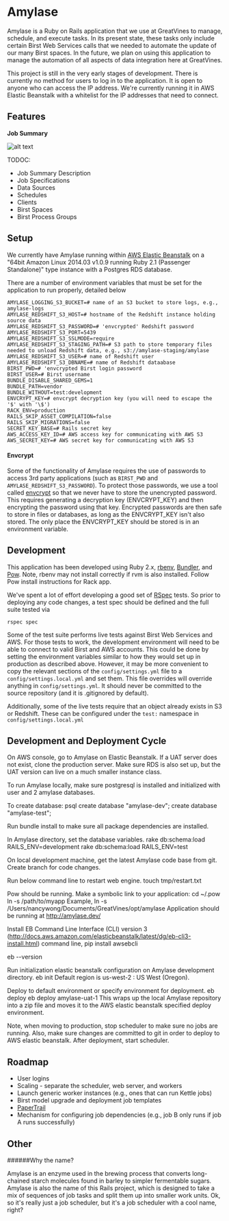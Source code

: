 # Amylase

Amylase is a Ruby on Rails application that we use at GreatVines to manage,
schedule, and execute tasks.  In its present state, these tasks only include
certain Birst Web Services calls that we needed to automate the update of our
many Birst spaces.  In the future, we plan on using this application to manage
the automation of all aspects of data integration here at GreatVines.

This project is still in the very early stages of development.  There is
currently no method for users to log in to the application.  It is open
to anyone who can access the IP address.  We're currently running it
in AWS Elastic Beanstalk with a whitelist for the IP addresses that
need to connect.

## Features

**Job Summary**

![alt text](doc/job_summary.png "Job Summary Page")

TODOC:
* Job Summary Description
* Job Specifications
* Data Sources
* Schedules
* Clients
* Birst Spaces
* Birst Process Groups




## Setup

We currently have Amylase running within [AWS Elastic Beanstalk](http://docs.aws.amazon.com/elasticbeanstalk/latest/dg/Welcome.html)
on a "64bit Amazon Linux 2014.03 v1.0.9 running Ruby 2.1 (Passenger Standalone)"
type instance with a Postgres RDS database.

There are a number of environment variables that must be set for the application
to run properly, detailed below

````
AMYLASE_LOGGING_S3_BUCKET=# name of an S3 bucket to store logs, e.g., amylase-logs
AMYLASE_REDSHIFT_S3_HOST=# hostname of the Redshift instance holding source data
AMYLASE_REDSHIFT_S3_PASSWORD=# 'envcrypted' Redshift password
AMYLASE_REDSHIFT_S3_PORT=5439
AMYLASE_REDSHIFT_S3_SSLMODE=require
AMYLASE_REDSHIFT_S3_STAGING_PATH=# S3 path to store temporary files needed to unload Redshift data, e.g., s3://amylase-staging/amylase
AMYLASE_REDSHIFT_S3_USER=# name of Redshift user
AMYLASE_REDSHIFT_S3_DBNAME=# name of Redshift dataabase
BIRST_PWD=# 'envcrypted Birst login password
BIRST_USER=# Birst username
BUNDLE_DISABLE_SHARED_GEMS=1
BUNDLE_PATH=vendor
BUNDLE_WITHOUT=test:development
ENVCRYPT_KEY=# envcrypt decryption key (you will need to escape the '$' with '\$')
RACK_ENV=production
RAILS_SKIP_ASSET_COMPILATION=false
RAILS_SKIP_MIGRATIONS=false
SECRET_KEY_BASE=# Rails secret key
AWS_ACCESS_KEY_ID=# AWS access key for communicating with AWS S3
AWS_SECRET_KEY=# AWS secret key for communicating with AWS S3
````

#### Envcrypt

Some of the functionality of Amylase requires the use of passwords to access 3rd
party applications (such as `BIRST_PWD` and `AMYLASE_REDSHIFT_S3_PASSWORD`).  To
protect those passwords, we use a tool called
[envcrypt](https://github.com/gnilrets/envcrypt) so that we never have to store
the unencrypted password.  This requires generating a decryption key
(ENVCRYPT_KEY) and then encrypting the password using that key.  Encrypted
passwords are then safe to store in files or databases, as long as the
ENVCRYPT_KEY isn't also stored.  The only place the ENVCRYPT_KEY should be
stored is in an environment variable.

## Development

This application has been developed using Ruby 2.x,
[rbenv](https://github.com/sstephenson/rbenv), [Bundler](http://bundler.io/),
and [Pow](http://pow.cx/). Note, rbenv may not install correctly if rvm is also installed.  Follow Pow install instructions for Rack app.

We've spent a lot of effort developing a good set of
[RSpec](http://relishapp.com/rspec) tests.  So prior to deploying any code
changes, a test spec should be defined and the full suite tested via

    rspec spec

Some of the test suite performs live tests against Birst Web Services and AWS.
For those tests to work, the development environment will need to be able to
connect to valid Birst and AWS accounts.  This could be done by setting the
environment variables similar to how they would set up in production as
described above.  However, it may be more convenient to copy the relevant
sections of the `config/settings.yml` file to a `config/settings.local.yml` and
set them. This file overrides will override anything in `config/settings.yml`.
It should never be committed to the source repository (and it is .gitignored by
default).

Additionally, some of the live tests require that an object already exists
in S3 or Redshift.  These can be configured under the `test:` namespace in
`config/settings.local.yml`

## Development and Deployment Cycle

On AWS console, go to Amylase on Elastic Beanstalk.  If a UAT server does not exist, clone the production server.  Make sure RDS is also set up, but the UAT version can live on a much smaller instance class.

To run Amylase locally, make sure postgresql is installed and initialized with user and 2 amylase databases.

To create database:
psql
create database "amylase-dev";
create database "amylase-test";

Run bundle install to make sure all package dependencies are installed.

In Amylase directory, set the database variables.
rake db:schema:load RAILS_ENV=development
rake db:schema:load RAILS_ENV=test

On local development machine, get the latest Amylase code base from git.  Create branch for code changes.

Run below command line to restart web engine.
touch tmp/restart.txt

Pow should be running.  Make a symbolic link to your application:
cd ~/.pow
ln -s /path/to/myapp
Example, ln -s /Users/nancywong/Documents/GreatVines/opt/amylase
Application should be running at 
http://amylase.dev/

Install EB Command Line Interface (CLI) version 3
(http://docs.aws.amazon.com/elasticbeanstalk/latest/dg/eb-cli3-install.html)
command line, pip install awsebcli

eb --version

Run initialization elastic beanstalk configuration on Amylase development directory.
eb init
Default region is us-west-2 : US West (Oregon).

Deploy to default environment or specify environment for deployment.
eb deploy
eb deploy amylase-uat-1
This wraps up the local Amylase repository into a zip file and moves it to the AWS elastic beanstalk specified deploy environment.

Note, when moving to production, stop scheduler to make sure no jobs are running.  Also, make sure changes are committed to git in order to deploy to AWS elastic beanstalk.  After deployment, start scheduler.

## Roadmap

* User logins
* Scaling - separate the scheduler, web server, and workers
* Launch generic worker instances (e.g., ones that can run Kettle jobs)
* Birst model upgrade and deployment job templates
* [PaperTrail](https://github.com/airblade/paper_trail)
* Mechanism for configuring job dependencies (e.g., job B only runs if job A runs successfully)

## Other
######Why the name?

Amylase is an enzyme used in the brewing process that converts
long-chained starch molecules found in barley to simpler
fermentable sugars.  Amylase is also the name of this
Rails project, which is designed to take a mix of sequences of job tasks
and split them up into smaller work units.  Ok, so it's really just a
job scheduler, but it's a job scheduler with a cool name, right?
